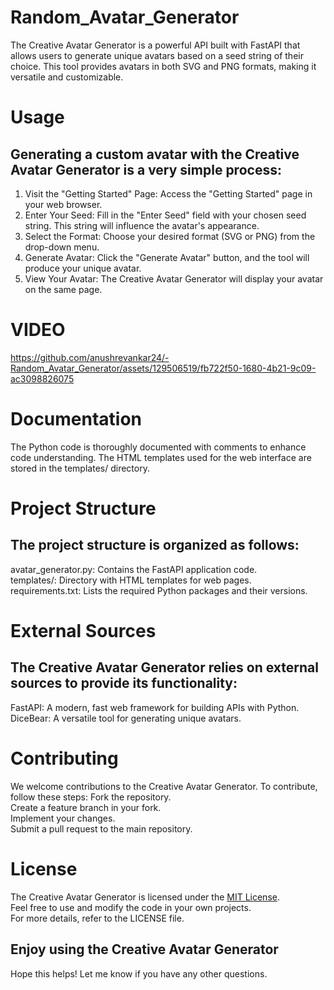 # Random_Avatar_Generator
The Creative Avatar Generator is a powerful API built with FastAPI that allows users to generate unique avatars based on a seed string of their choice.
This tool provides avatars in both SVG and PNG formats, making it versatile and customizable.
 
# Usage
## Generating a custom avatar with the Creative Avatar Generator is a very simple process:<br>  

1. Visit the "Getting Started" Page: Access the "Getting Started" page in your web browser.  
2. Enter Your Seed: Fill in the "Enter Seed" field with your chosen seed string. This string will influence the avatar's appearance.  
3. Select the Format: Choose your desired format (SVG or PNG) from the drop-down menu.  
4. Generate Avatar: Click the "Generate Avatar" button, and the tool will produce your unique avatar.  
5. View Your Avatar: The Creative Avatar Generator will display your avatar on the same page.  


# VIDEO
https://github.com/anushrevankar24/-Random_Avatar_Generator/assets/129506519/fb722f50-1680-4b21-9c09-ac3098826075

# Documentation
The Python code is thoroughly documented with comments to enhance code understanding. The HTML templates used for the web interface are stored in the templates/ directory.

# Project Structure
## The project structure is organized as follows:  
avatar_generator.py: Contains the FastAPI application code.  
templates/: Directory with HTML templates for web pages.  
requirements.txt: Lists the required Python packages and their versions.  

# External Sources
## The Creative Avatar Generator relies on external sources to provide its functionality:  
FastAPI: A modern, fast web framework for building APIs with Python.  
DiceBear: A versatile tool for generating unique avatars.  

# Contributing
We welcome contributions to the Creative Avatar Generator. To contribute, follow these steps:
Fork the repository.  
Create a feature branch in your fork.  
Implement your changes.  
Submit a pull request to the main repository.  

# License
The Creative Avatar Generator is licensed under the [MIT License](https://opensource.org/license/mit/).   
Feel free to use and modify the code in your own projects.  
For more details, refer to the LICENSE file.    

## Enjoy using the Creative Avatar Generator      
Hope this helps! Let me know if you have any other questions.





